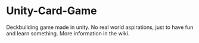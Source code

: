 # Unity-Card-Game
Deckbuilding game made in unity. No real world aspirations, just to have fun and learn something. More information in the wiki. 
